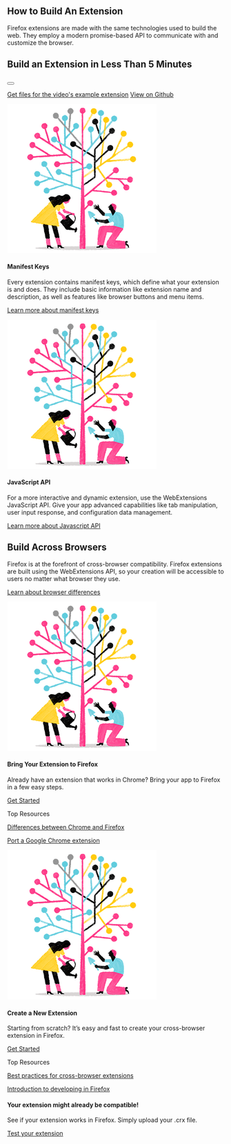 <!-- Section Intro -->
<div class="section-intro">
<div class="grid-container grid-x grid-padding-x align-center">
<div class="cell small-12 medium-10 large-8 text-center" markdown="1">

## How to Build An Extension

Firefox extensions are made with the same technologies used to build the web. They employ a modern promise-based API to communicate with and customize the browser.

</div>
<div class="cell small-12 large-10">
	<!-- Video Box -->
	<div id="how-to-build-an-extension-video" class="img video-box" style="background-image: url(assets/img/rawpixel-771301-unsplash.jpg);">
		<div class="video-cta">
			<h2 class="h1">Build an Extension in Less Than 5 Minutes</h2>
			<button class="video-play" data-youtube_id="DAl0tOYDHxg" data-target="how-to-build-an-extension-video"></button>
		</div>
	</div>
	<!-- END: Video Box -->
</div>
<div class="cell small-12 large-10 resources-inline-list" markdown="1">

[Get files for the video's example extension](https://www.google.com)
[View on Github](https://www.google.com "View on Github")

</div>
</div>
</div>
<!-- END: Section Intro -->


<!-- Section Tiles -->
<div class="section-tiles">
<div class="grid-container grid-x grid-padding-x align-center tiles-container">

<!-- Tile 1 -->
<div class="cell small-12 medium-6 tile" markdown="1">

![Manifest Keys](assets/img/billboard-more-power.f83d248d8724.png "Manifest Keys")

#### Manifest Keys

Every extension contains manifest keys, which define what your extension is and does. They include basic information like extension name and description, as well as features like browser buttons and menu items.

[Learn more about manifest keys](https://www.google.com)

</div>
<!-- END: Tile 1 -->

<!-- Tile 2 -->
<div class="cell small-12 medium-6 tile" markdown="1">

![JavaScript API](assets/img/billboard-more-power.f83d248d8724.png "JavaScript API")

#### JavaScript API

For a more interactive and dynamic extension, use the WebExtensions JavaScript API. Give your app advanced capabilities like tab manipulation, user input response, and configuration data management. 

[Learn more about Javascript API](https://www.google.com)

</div>
<!-- END: Tile 2 -->

</div>
</div>
<!-- END: Section Tiles -->


<!-- Section More -->
<div class="section-more">
<div class="grid-container grid-x grid-padding-x align-center more-intro">
<div class="cell small-12 medium-10 large-8 text-center" markdown="1">

## Build Across Browsers 

Firefox is at the forefront of cross-browser compatibility. Firefox extensions are built using the WebExtensions API, so your creation will be accessible to users no matter what browser they use. 

[Learn about browser differences](https://www.google.com)

</div>
</div>

<div class="grid-container grid-x grid-padding-x align-center tiles-container">

<!-- Tile 1 -->
<div class="cell small-12 medium-6 large-5 tile-borderless tile-extended" markdown="1">

![Bring Your Extension to Firefox](assets/img/billboard-more-power.f83d248d8724.png "Bring Your Extension to Firefox")

#### Bring Your Extension to Firefox

Already have an extension that works in Chrome? Bring your app to Firefox in a few easy steps.

[Get Started](https://www.google.com)

<!-- Tile Additional Actions -->
<div class="secondary-actions" markdown="1">

Top Resources

[Differences between Chrome and Firefox](https://www.google.com)

[Port a Google Chrome extension](https://www.google.com)

</div>

</div>
<!-- END: Tile 1 -->

<!-- Tile 2 -->
<div class="cell small-12 medium-6 large-5 tile-borderless tile-extended" markdown="1">

![Create a New Extension](assets/img/billboard-more-power.f83d248d8724.png "Create a New Extension")

#### Create a New Extension

Starting from scratch? It’s easy and fast to create your cross-browser extension in Firefox.

[Get Started](https://www.google.com)

<!-- Tile Additional Actions -->
<div class="secondary-actions" markdown="1">

Top Resources

[Best practices for cross-browser extensions](https://www.google.com)

[Introduction to developing in Firefox](https://www.google.com)

</div>

</div>
<!-- END: Tile 2 -->

</div>
</div>
<!-- END: Section More -->


<!-- Section CTA -->
<div class="section-cta img" style="background-image: url(assets/img/cta-banner.png);">
<div class="grid-container grid-x grid-padding-x">
<div class="cell small-12 medium-6 large-4 large-offset-1" markdown="1">

#### Your extension might already be compatible!

See if your extension works in Firefox. Simply upload your .crx file.

[Test your extension](https://www.google.com)

</div>
</div>
</div>
<!-- END: Section CTA -->

